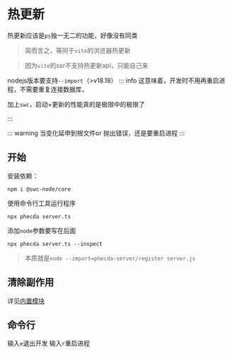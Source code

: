 # 热更新
热更新应该是`ps`独一无二的功能，好像没有同类

> 简而言之，等同于`vite`的浏览器热更新

> 因为`vite`的ssr不支持热更新api，只能自己来


 nodejs版本要支持`--import`（>v18.18）
::: info
这意味着，开发时不用再重启进程，不需要重复连接数据库，

加上`swc`，启动+更新的性能真的是极限中的极限了

:::

::: warning
当变化延申到根文件or 抛出错误，还是要重启进程
:::


## 开始
安装依赖：

```shell
npm i @swc-node/core

```

使用命令行工具运行程序
```shell
npx phecda server.ts
```

添加`node`参数要写在后面

```shell
npx phecda server.ts --inspect
```

> 本质就是`node --import=phecda-server/register server.js`


## 清除副作用

详见[内置模块](./module.md#内置模块)


## 命令行

输入`e`退出开发
输入`r`重启进程

